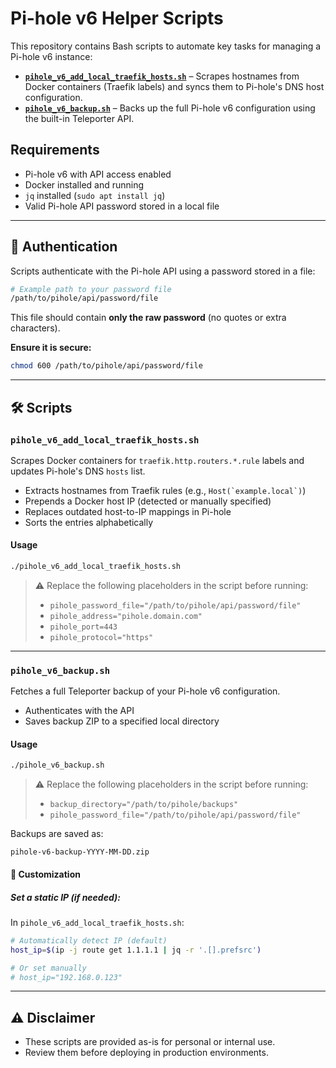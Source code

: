 # Pi-hole v6 Helper Scripts

This repository contains Bash scripts to automate key tasks for managing a Pi-hole v6 instance:

- [**`pihole_v6_add_local_traefik_hosts.sh`**](#pihole_v6_add_local_traefik_hostssh) – Scrapes hostnames from Docker containers (Traefik labels) and syncs them to Pi-hole's DNS host configuration.
- [**`pihole_v6_backup.sh`**](#pihole_v6_backupsh) – Backs up the full Pi-hole v6 configuration using the built-in Teleporter API.

## Requirements

- Pi-hole v6 with API access enabled
- Docker installed and running
- `jq` installed (`sudo apt install jq`)
- Valid Pi-hole API password stored in a local file

---

## 🔐 Authentication

Scripts authenticate with the Pi-hole API using a password stored in a file:

```bash
# Example path to your password file
/path/to/pihole/api/password/file
```

This file should contain **only the raw password** (no quotes or extra characters).

**Ensure it is secure:**
```bash
chmod 600 /path/to/pihole/api/password/file
```

---

## 🛠 Scripts

### `pihole_v6_add_local_traefik_hosts.sh`

Scrapes Docker containers for `traefik.http.routers.*.rule` labels and updates Pi-hole's DNS `hosts` list.

- Extracts hostnames from Traefik rules (e.g., ``Host(`example.local`)``)
- Prepends a Docker host IP (detected or manually specified)
- Replaces outdated host-to-IP mappings in Pi-hole
- Sorts the entries alphabetically

#### Usage

```bash
./pihole_v6_add_local_traefik_hosts.sh
```

> ⚠️ Replace the following placeholders in the script before running:
> - `pihole_password_file="/path/to/pihole/api/password/file"`
> - `pihole_address="pihole.domain.com"`
> - `pihole_port=443`
> - `pihole_protocol="https"`

---

### `pihole_v6_backup.sh`

Fetches a full Teleporter backup of your Pi-hole v6 configuration.

- Authenticates with the API
- Saves backup ZIP to a specified local directory

#### Usage

```bash
./pihole_v6_backup.sh
```

> ⚠️ Replace the following placeholders in the script before running:
> - `backup_directory="/path/to/pihole/backups"`
> - `pihole_password_file="/path/to/pihole/api/password/file"`

Backups are saved as:
```
pihole-v6-backup-YYYY-MM-DD.zip
```

#### 🔧 Customization

##### Set a static IP (if needed):
In `pihole_v6_add_local_traefik_hosts.sh`:

```bash
# Automatically detect IP (default)
host_ip=$(ip -j route get 1.1.1.1 | jq -r '.[].prefsrc')

# Or set manually
# host_ip="192.168.0.123"
```

---

## ⚠️ Disclaimer

- These scripts are provided as-is for personal or internal use.
- Review them before deploying in production environments.
